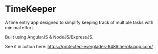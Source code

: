 TimeKeeper
==========

A time entry app designed to simplify keeping track of multiple tasks with minimal effort.

Built using AngularJS & NodeJS/ExpressJS.

See it in action here:
https://protected-everglades-8489.herokuapp.com/